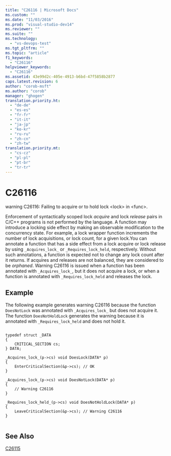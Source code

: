 ```yaml
---
title: "C26116 | Microsoft Docs"
ms.custom: ""
ms.date: "11/03/2016"
ms.prod: "visual-studio-dev14"
ms.reviewer: ""
ms.suite: ""
ms.technology: 
  - "vs-devops-test"
ms.tgt_pltfrm: ""
ms.topic: "article"
f1_keywords: 
  - "C26116"
helpviewer_keywords: 
  - "C26116"
ms.assetid: 43e99d2c-405e-4913-b6bd-47f5858b2877
caps.latest.revision: 6
author: "corob-msft"
ms.author: "corob"
manager: "ghogen"
translation.priority.ht: 
  - "de-de"
  - "es-es"
  - "fr-fr"
  - "it-it"
  - "ja-jp"
  - "ko-kr"
  - "ru-ru"
  - "zh-cn"
  - "zh-tw"
translation.priority.mt: 
  - "cs-cz"
  - "pl-pl"
  - "pt-br"
  - "tr-tr"
---
```

# C26116
warning C26116: Failing to acquire or to hold lock \<lock> in \<func>.  
  
 Enforcement of syntactically scoped lock *acquire* and lock *release* pairs in C/C++ programs is not performed by the language. A function may introduce a locking side effect by making an observable modification to the concurrency state. For example, a lock wrapper function increments the number of lock acquisitions, or lock count, for a given lock.You can annotate a function that has a side effect from a lock acquire or lock release by using `_Acquires_lock_` or `_Requires_lock_held`, respectively. Without such annotations, a function is expected not to change any lock count after it returns. If acquires and releases are not balanced, they are considered to be *orphaned*. Warning C26116 is issued when a function has been annotated with `_Acquires_lock_`, but it does not acquire a lock, or when a function is annotated with `_Requires_lock_held` and releases the lock.  
  
## Example  
 The following example generates warning C26116 because the function `DoesNotLock` was annotated with `_Acquires_lock_` but does not acquire it. The function `DoesNotHoldLock` generates the warning because it is annotated with `_Requires_lock_held` and does not hold it.  
  
```  
  
typedef struct _DATA   
{  
    CRITICAL_SECTION cs;  
} DATA;  
  
_Acquires_lock_(p->cs) void DoesLock(DATA* p)   
{  
    EnterCriticalSection(&p->cs); // OK  
}  
  
_Acquires_lock_(p->cs) void DoesNotLock(DATA* p)   
{  
    // Warning C26116  
}  
  
_Requires_lock_held_(p->cs) void DoesNotHoldLock(DATA* p)   
{  
    LeaveCriticalSection(&p->cs); // Warning C26116  
}  
  
```  
  
## See Also  
 [C26115](../code-quality/c26115.md)